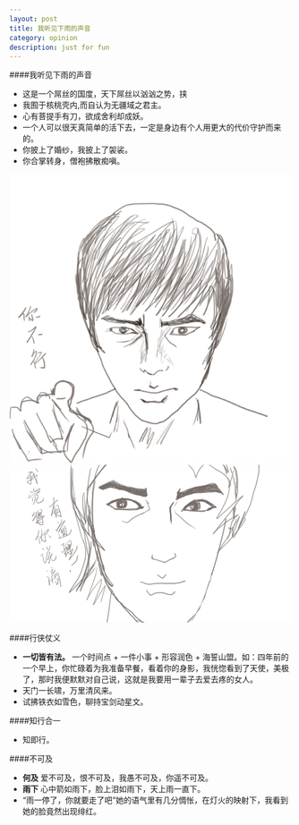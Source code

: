 ```yaml
---
layout: post
title: 我听见下雨的声音
category: opinion
description: just for fun
---
```


####我听见下雨的声音
* 这是一个屌丝的国度，天下屌丝以汹汹之势，挟
* 我囿于核桃壳内,而自认为无疆域之君主。
* 心有菩提手有刀，欲成舍利却成妖。
* 一个人可以很天真简单的活下去，一定是身边有个人用更大的代价守护而来的。
* 你披上了婚纱，我披上了袈裟。
* 你合掌转身，僧袍拂散痴嗔。
<div id="transform1">
<div class="inner">
<img src="/images/forfun/nibuxin.gif" alt="Nature">
<img src="/images/forfun/niyoudaoli.gif" alt="Nature">
</div>
</div>

####行侠仗义
* **一切皆有法。** 一个时间点 + 一件小事 + 形容润色 + 海誓山盟。如：四年前的一个早上，你忙碌着为我准备早餐，看着你的身影，我恍惚看到了天使，美极了，那时我便默默对自己说，这就是我要用一辈子去爱去疼的女人。
* 天门一长啸，万里清风来。
* 试拂铁衣如雪色，聊持宝剑动星文。

####知行合一
* 知即行。


####不可及
* **何及** 爱不可及，恨不可及，我愚不可及，你遥不可及。
* **雨下** 心中箭如雨下，脸上泪如雨下，天上雨一直下。
* “雨一停了，你就要走了吧”她的语气里有几分惆怅，在灯火的映射下，我看到她的脸竟然出现绯红。



[Courage]:    http://www.douban.com/note/218498393/  "Courage"